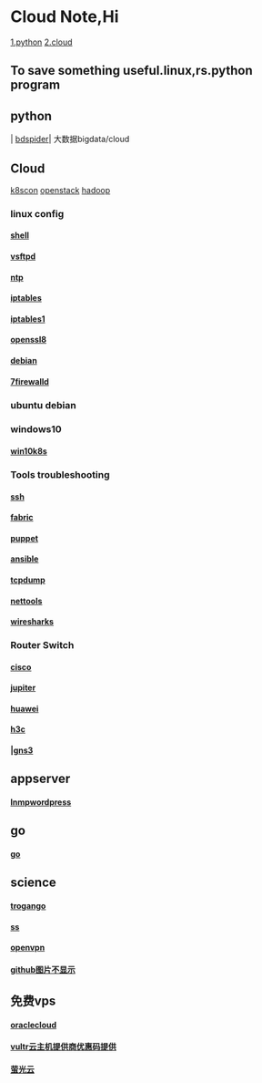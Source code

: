 # Cloud Note,Hi
[1.python](##python)
[2.cloud](##cloud)
## To save something useful.linux,rs.python program 
## python
| [bdspider](bdspider.py)|
大数据bigdata/cloud

## Cloud 


[k8scon](conjure-up.html)
[openstack](openstack.html)
[hadoop](hadoop.html)

### linux config

#### [shell](linux/shell.html)
#### [vsftpd](linux/yum.html)
#### [ntp](linux/ntp.html)
#### [iptables](linux/iptables.html)
#### [iptables1](linux/iptables1.html)
#### [openssl8](linux/opensslssh.html)
#### [debian](linux/debian1.html)
#### [7firewalld](linux/firewalld.html)

### ubuntu debian
### windows10
#### [win10k8s](wink8s.html)

### Tools troubleshooting
#### [ssh](ssh.html)
#### [fabric](fabric.html)
#### [puppet](puppet.html)
#### [ansible](ansible.html)
#### [tcpdump](linux/tcpdump.html)
#### [nettools](linux/nettools.html)
#### [wiresharks](linux/wiresharks.html)

### Router Switch
#### [cisco](net/cisco1.html)
#### [jupiter](net/jupiter.html)
#### [huawei](net/huawei.html)
#### [h3c](net/h3c1.html)
#### |[gns3](net/gns.html)


## appserver
#### [lnmpwordpress](linux/wp.html)

## go
#### [go](linux/go.html)

## science
#### [trogango](linux/trogango.html)
#### [ss](ss.html)
#### [openvpn](openvpn.html)
#### [github图片不显示](giterror.html)

## 免费vps
#### [oraclecloud](linux/oracle.md)
#### [vultr云主机提供商优惠码提供](https://www.vultr.com/?ref=9064803-8H)
#### [萤光云](linux/yingguang.md)




